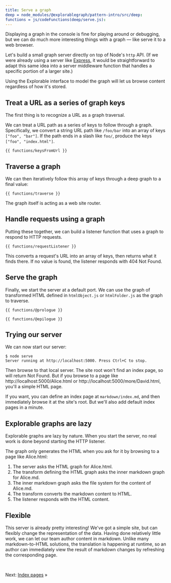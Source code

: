 ```yaml
---
title: Serve a graph
deep = node_modules/@explorablegraph/pattern-intro/src/deep:
functions = js/codeFunctions(deep/serve.js):
---
```


Displaying a graph in the console is fine for playing around or debugging, but we can do much more interesting things with a graph — like serve it to a web browser.

Let's build a small graph server directly on top of Node's `http` API. (If we were already using a server like [Express](https://expressjs.com/), it would be straightforward to adapt this same idea into a server middleware function that handles a specific portion of a larger site.)

Using the Explorable interface to model the graph will let us browse content regardless of how it's stored.

## Treat a URL as a series of graph keys

The first thing is to recognize a URL as a graph traversal.

We can treat a URL path as a series of keys to follow through a graph. Specifically, we convert a string URL path like `/foo/bar` into an array of keys `["foo", "bar"]`. If the path ends in a slash like `foo/`, produce the keys `["foo", "index.html"]`.

```{{'js'}}
{{ functions/keysFromUrl }}
```

## Traverse a graph

We can then iteratively follow this array of keys through a deep graph to a final value:

```{{'js'}}
{{ functions/traverse }}
```

The graph itself is acting as a web site router.

## Handle requests using a graph

Putting these together, we can build a listener function that uses a graph to respond to HTTP requests.

```{{'js'}}
{{ functions/requestListener }}
```

This converts a request's URL into an array of keys, then returns what it finds there. If no value is found, the listener responds with 404 Not Found.

## Serve the graph

Finally, we start the server at a default port. We can use the graph of transformed HTML defined in `htmlObject.js` or `htmlFolder.js` as the graph to traverse.

```{{'js'}}
{{ functions/@prologue }}

{{ functions/@epilogue }}

```

## Trying our server

We can now start our server:

```console
$ node serve
Server running at http://localhost:5000. Press Ctrl+C to stop.
```

Then browse to that local server. The site root won't find an index page, so will return Not Found. But if you browse to a page like http://localhost:5000/Alice.html or http://localhost:5000/more/David.html, you'll a simple HTML page.

If you want, you can define an index page at `markdown/index.md`, and then immediately browse it at the site's root. But we'll also add default index pages in a minute.

## Explorable graphs are lazy

Explorable graphs are lazy by nature. When you start the server, no real work is done beyond starting the HTTP listener.

The graph only generates the HTML when you ask for it by browsing to a page like Alice.html:

1. The server asks the HTML graph for Alice.html.
1. The transform defining the HTML graph asks the inner markdown graph for Alice.md.
1. The inner markdown graph asks the file system for the content of Alice.md.
1. The transform converts the markdown content to HTML.
1. The listener responds with the HTML content.

## Flexible

This server is already pretty interesting! We've got a simple site, but can flexibly change the representation of the data. Having done relatively little work, we can let our team author content in markdown. Unlike many markdown-to-HTML solutions, the translation is happening at runtime, so an author can immediately view the result of markdown changes by refreshing the corresponding page.

&nbsp;

Next: [Index pages](indexPages.html) »

